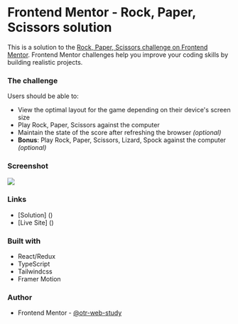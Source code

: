 # Frontend Mentor - Rock, Paper, Scissors solution

This is a solution to the [Rock, Paper, Scissors challenge on Frontend Mentor](https://www.frontendmentor.io/challenges/rock-paper-scissors-game-pTgwgvgH). Frontend Mentor challenges help you improve your coding skills by building realistic projects.

### The challenge

Users should be able to:

- View the optimal layout for the game depending on their device's screen size
- Play Rock, Paper, Scissors against the computer
- Maintain the state of the score after refreshing the browser _(optional)_
- **Bonus**: Play Rock, Paper, Scissors, Lizard, Spock against the computer _(optional)_

### Screenshot

![](./screenshot.jpg)

### Links

- [Solution] ()
- [Live Site] ()

### Built with

- React/Redux
- TypeScript
- Tailwindcss
- Framer Motion

### Author

- Frontend Mentor - [@otr-web-study](https://www.frontendmentor.io/profile/otr-web-study)
